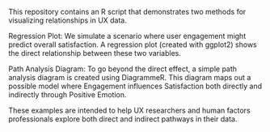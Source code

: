 This repository contains an R script that demonstrates two methods for visualizing relationships in UX data.

Regression Plot:
We simulate a scenario where user engagement might predict overall satisfaction. A regression plot (created with ggplot2) shows the direct relationship between these two variables.

Path Analysis Diagram:
To go beyond the direct effect, a simple path analysis diagram is created using DiagrammeR. This diagram maps out a possible model where Engagement influences Satisfaction both directly and indirectly through Positive Emotion.

These examples are intended to help UX researchers and human factors professionals explore both direct and indirect pathways in their data. 
